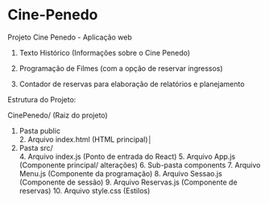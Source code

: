 # Cine-Penedo


Projeto Cine Penedo - Aplicação web 




1. Texto Histórico (Informações sobre o Cine Penedo)

2. Programação de Filmes (com a opção de reservar ingressos)

3. Contador de reservas para elaboração de relatórios e planejamento




Estrutura do Projeto:


CinePenedo/ (Raiz do projeto)


1. Pasta public       
    2. Arquivo index.html (HTML principal)│
3. Pasta src/               
    4. Arquivo index.js (Ponto de entrada do React)
    5. Arquivo App.js (Componente principal/ alterações)
    6. Sub-pasta components
        7. Arquivo Menu.js (Componente da programação)
        8. Arquivo Sessao.js (Componente de sessão)
        9. Arquivo Reservas.js (Componente de reservas)
    10. Arquivo style.css (Estilos)

